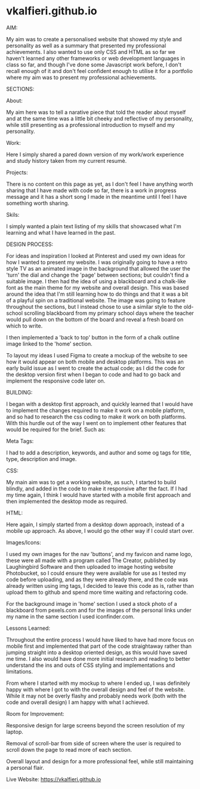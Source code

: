 # vkalfieri.github.io

AIM:

My aim was to create a personalised website that showed my style and personality as well as a summary that presented my professional 
achievements. I also wanted to use only CSS and HTML as so far we haven't learned any other frameworks or web development languages in 
class so far, and though I've done some Javascript work before, I don't recall enough of it and don't feel confident enough to utilise it
for a portfolio where my aim was to present my professional achievements.

SECTIONS:

About:

My aim here was to tell a narative piece that told the reader about myself and at the same time was a little bit cheeky and reflective of 
my personality, while still presenting as a professional introduction to myself and my personality.

Work:

Here I simply shared a pared down version of my work/work experience and study history taken from my current resumè. 

Projects:

There is no content on this page as yet, as I don't feel I have anything worth sharing that I have made with code so far, there is a work 
in progress message and it has a short song I made in the meantime until I feel I have something worth sharing.

Skils:

I simply wanted a plain text listing of my skills that showcased what I'm learning and what I have learned in the past.

DESIGN PROCESS:

For ideas and inspiration I looked at Pinterest and used my own ideas for how I wanted to present my website. I was originally going to have
a retro style TV as an animated image in the background that allowed the user the 'turn' the dial and change the 'page' between sections; 
but couldn't find a suitable image. I then had the idea of using a blackboard and a chalk-like font as the main theme for my website and
overall design. This was based around the idea that I'm still learning how to do things and that it was a bit of a playful spin on a 
traditional website. The image was going to feature throughout the sections, but I instead chose to use a similar style to the old-school
scrolling blackboard from my primary school days where the teacher would pull down on the bottom of the board and reveal a fresh board
on which to write.

I then implemented a 'back to top' button in the form of a chalk outline image linked to the 'home' section.

To layout my ideas I used Figma to create a mockup of the website to see how it would appear on both mobile and desktop platforms. This 
was an early build issue as I went to create the actual code; as I did the code for the desktop version first when I began to code and 
had to go back and implement the responsive code later on.

BUILDING:

I began with a desktop first approach, and quickly learned that I would have to implement the changes required to make it work on a 
mobile platform, and so had to research the css coding to make it work on both platforms. With this hurdle out of the way I went on to 
implement other features that would be required for the brief. Such as:

Meta Tags:

I had to add a description, keywords, and author and some og tags for title, type, description and image. 

CSS:

My main aim was to get a working website, as such, I started to build blindly, and added in the code to make it responsive after the fact.
If I had my time again, I think I would have started with a mobile first approach and then implemented the desktop mode as required.

HTML:

Here again, I simply started from a desktop down approach, instead of a mobile up approach. As above, I would go the other way if I 
could start over.

Images/Icons:

I used my own images for the nav 'buttons', and my favicon and name logo, these were all made with a program called The Creator, published
by Laughingbird Software and then uploaded to image hosting website Photobucket, so I could ensure they were available for use as I tested
my code before uploading, and as they were already there, and the code was already written using img tags, I decided to leave this code as
is, rather than upload them to github and spend more time waiting and refactoring code.

For the background image in 'home' section I used a stock photo of a blackboard from pexels.com and for the images of the personal links
under my name in the same section I used iconfinder.com.

Lessons Learned:

Throughout the entire process I would have liked to have had more focus on mobile first and implemented that part of the code straightaway
rather than jumping straight into a desktop oriented design, as this would have saved me time. I also would have done more initial research 
and reading to better understand the ins and outs of CSS styling and implementations and limitations.

From where I started with my mockup to where I ended up, I was definitely happy with where I got to with the overall design and feel of 
the website. While it may not be overly flashy and probably needs work (both with the code and overall design) I am happy with what I 
achieved. 

Room for Improvement:

Responsive design for large screens beyond the screen resolution of my laptop.

Removal of scroll-bar from side of screen where the user is required to scroll down the page to read more of each section.

Overall layout and design for a more professional feel, while still maintaining a personal flair.

Live Website: https://vkalfieri.github.io

